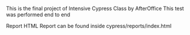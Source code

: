 This is the final project of Intensive Cypress Class by AfterOffice 
This test was performed end to end


Report 
HTML Report can be found inside cypress/reports/index.html 
